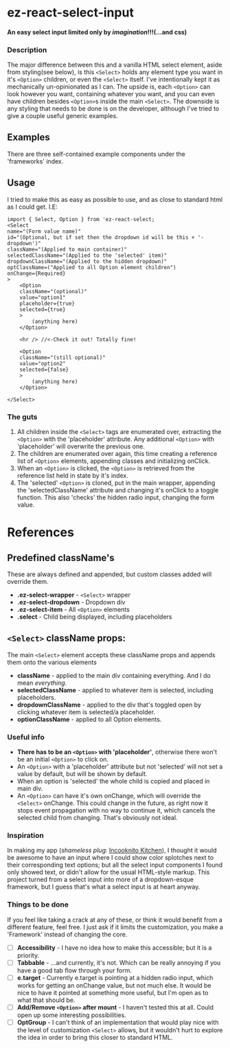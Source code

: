 # ez-react-select-input
#### An easy select input limited only by *imagination*!!!(...and css)


### Description
The major difference between this and a vanilla HTML select element, aside from styling(see below), is this `<Select>` holds any element type you want in it's `<Option>` children, or even the `<Select>` itself. I've intentionally kept it as mechanically un-opinionated as I can. 
The upside is, each `<Option>` can look however you want, containing whatever you want, and you can even have children besides `<Option>`s inside the main `<Select>`.
The downside is any styling that needs to be done is on the developer, although I've tried to give a couple useful generic examples. 

## Examples
There are three self-contained example components under the 'frameworks' index.

## Usage
I tried to make this as easy as possible to use, and as close to standard html as I could get. I.E:
```
import { Select, Option } from 'ez-react-select;
<Select
name="(Form value name)"
id="(Optional, but if set then the dropdown id will be this + '-dropdown')"
className="(Applied to main container)"
selectedClassName="(Applied to the 'selected' item)"
dropdownClassName="(Applied to the hidden dropdown)"
optClassName=("Applied to all Option element children")
onChange={Required}
>
    <Option
    className="(optional)"
    value="option1"
    placeholder={true}
    selected={true}
    >
        (anything here)
    </Option>

    <hr /> //<-Check it out! Totally fine!

    <Option
    className="(still optional)"
    value="option2"
    selected={false}
    >
        (anything here)
    </Option>

</Select>
```

### The guts
1. All children inside the `<Select>` tags are enumerated over, extracting the `<Option>` with the 'placeholder' attribute. Any additional `<Option>` with 'placeholder' will overwrite the previous one.
2. The children are enumerated over again, this time creating a reference list of `<Option>` elements, appending classes and initializing onClick. 
3. When an `<Option>` is clicked, the `<Option>` is retrieved from the reference list held in state by it's index. 
4. The 'selected' `<Option>` is cloned, put in the main wrapper, appending the 'selectedClassName' attribute and changing it's onClick to a toggle function. This also 'checks' the hidden radio input, changing the form value.

# References
## Predefined className's
These are always defined and appended, but custom classes added will override them.
* **.ez-select-wrapper** - `<Select>` wrapper
* **.ez-select-dropdown** - Dropdown div
* **.ez-select-item** - All `<Option>` elements
* **.select** - Child being displayed, including placeholders
## `<Select>` className props: 
The main `<Select>` element accepts these className props and appends them onto the various elements
* **className** - applied to the main div containing everything. And I do mean *everything*. 
* **selectedClassName** - applied to whatever item is selected, including placeholders.
* **dropdownClassName** - applied to the div that's toggled open by clicking whatever item is selected/a placeholder.
* **optionClassName** - applied to all Option elements.

### Useful info
- **There has to be an `<Option>` with 'placeholder'**, otherwise there won't be an initial `<Option>` to click on. 
- An `<Option>` with a 'placeholder' attribute but not 'selected' will not set a value by default, but will be shown by default.
- When an option is 'selected' the whole child is copied and placed in main div.
- An `<Option>` can have it's own onChange, which will override the `<Select>` onChange. This could change in the future, as right now it stops event propagation with no way to continue it, which cancels the selected child from changing. That's obviously not ideal.

### Inspiration
In making my app (*shameless plug:* [Incooknito Kitchen](https://incooknito-kitchen.herokuapp.com)), I thought it would be awesome to have an input where I could show color splotches next to their corresponding text options; but all the select input components I found only showed text, or didn't allow for the usual HTML-style markup.
This project turned from a select input into more of a dropdown-esque framework, but I guess that's what a select input is at heart anyway.

### **Things to be done**
If you feel like taking a crack at any of these, or think it would benefit from a different feature, feel free. 
I just ask if it limits the customization, you make a 'Framework' instead of changing the core.
* [ ] **Accessibility** - I have no idea how to make this accessible; but it is a priority.
* [ ] **Tabbable** - ...and currently, it's not. Which can be really annoying if you have a good tab flow through your form.
* [ ] **e.target** - Currently e.target is pointing at a hidden radio input, which works for getting an onChange value, but not much else. It would be nice to have it pointed at something more useful, but I'm open as to what that should be.
* [ ] **Add/Remove `<Option>` after mount** - I haven't tested this at all. Could open up some interesting possibilities.
* [ ] **OptGroup** - I can't think of an implementation that would play nice with the level of customization `<Select>` allows, but it wouldn't hurt to explore the idea in order to bring this closer to standard HTML.